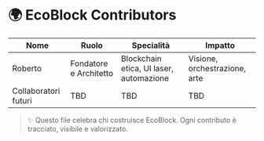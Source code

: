# 🌍 EcoBlock Contributors

| Nome        | Ruolo                         | Specialità                                   | Impatto                         |
|-------------|-------------------------------|----------------------------------------------|----------------------------------|
| Roberto     | Fondatore e Architetto        | Blockchain etica, UI laser, automazione      | Visione, orchestrazione, arte   |
| Collaboratori futuri | TBD                 | TBD                                          | TBD                              |

> ✨ Questo file celebra chi costruisce EcoBlock. Ogni contributo è tracciato, visibile e valorizzato.

